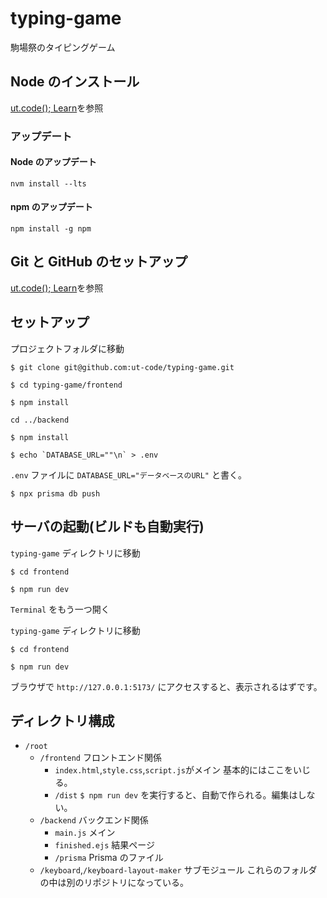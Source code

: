 # typing-game

駒場祭のタイピングゲーム

## Node のインストール

[ut.code(); Learn](https://learn.utcode.net/docs/web-servers/node-js/)を参照

### アップデート

#### Node のアップデート

```
nvm install --lts
```

#### npm のアップデート

```
npm install -g npm
```

## Git と GitHub のセットアップ

[ut.code(); Learn](https://learn.utcode.net/docs/web-servers/git-github/)を参照

## セットアップ

プロジェクトフォルダに移動

```
$ git clone git@github.com:ut-code/typing-game.git
```

```
$ cd typing-game/frontend
```

```
$ npm install
```

```
cd ../backend
```

```
$ npm install
```

```
$ echo `DATABASE_URL=""\n` > .env
```

`.env` ファイルに `DATABASE_URL="データベースのURL"` と書く。

```
$ npx prisma db push
```

## サーバの起動(ビルドも自動実行)

`typing-game` ディレクトリに移動

```
$ cd frontend
```

```
$ npm run dev
```

`Terminal` をもう一つ開く

`typing-game` ディレクトリに移動

```
$ cd frontend
```

```
$ npm run dev
```

ブラウザで `http://127.0.0.1:5173/` にアクセスすると、表示されるはずです。

## ディレクトリ構成

- `/root`
  - `/frontend` フロントエンド関係
    - `index.html`,`style.css`,`script.js`がメイン 基本的にはここをいじる。
    - `/dist` `$ npm run dev` を実行すると、自動で作られる。編集はしない。
  - `/backend` バックエンド関係
    - `main.js` メイン
    - `finished.ejs` 結果ページ
    - `/prisma` Prisma のファイル
  - `/keyboard`,`/keyboard-layout-maker` サブモジュール これらのフォルダの中は別のリポジトリになっている。
